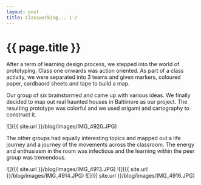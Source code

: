 ```yaml
---
layout: post
title: Classworking... 1-2
---
```


{{ page.title }}
================

<p class="meta">

After a term of learning design process, we stepped into the world of prototyping. Class one onwards was action oriented. As part of a class activity, we were separated into 3 teams and given markers, coloured paper, cardbaord sheets and tape to build a map.

Our group of six brainstormed and came up with various ideas. We finally decided to map out real haunted houses in Baltimore as our project. The resulting prototype was colorful and we used origami and cartography to construct it. 

![]({{ site.url }}/blog/images/IMG_4920.JPG)

The other groups had equally interesting topics and mapped out a life journey and a journey of the movements across the classroom. The energy and enthusiasm in the room was infectious and the learning within the peer group was tremendous. 

![]({{ site.url }}/blog/images/IMG_4913.JPG)
![]({{ site.url }}/blog/images/IMG_4914.JPG)
![]({{ site.url }}/blog/images/IMG_4916.JPG)

